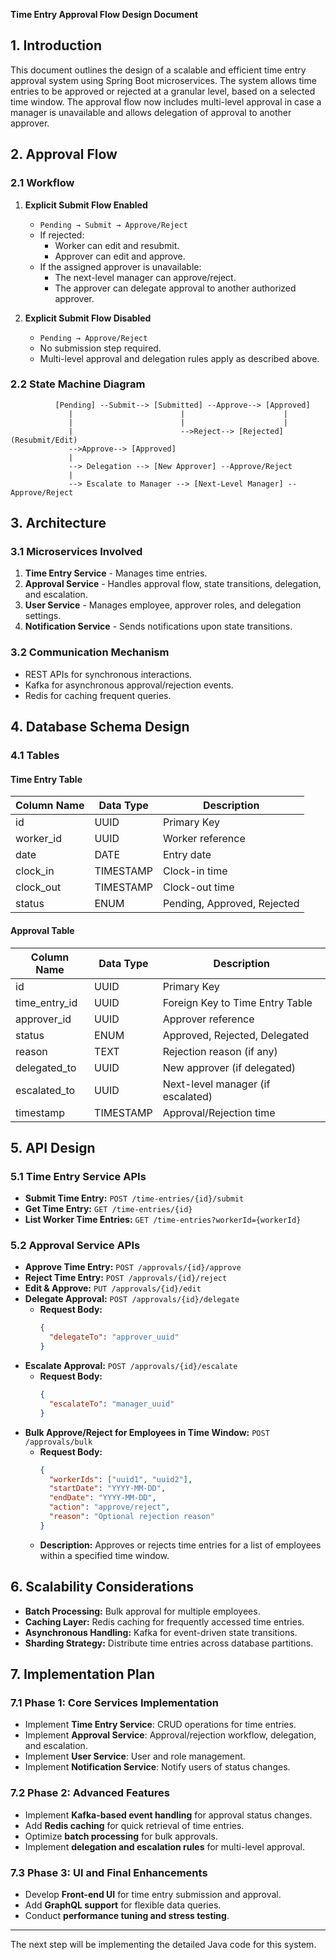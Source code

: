 **Time Entry Approval Flow Design Document**

## **1. Introduction**

This document outlines the design of a scalable and efficient time entry approval system using Spring Boot microservices. The system allows time entries to be approved or rejected at a granular level, based on a selected time window. The approval flow now includes multi-level approval in case a manager is unavailable and allows delegation of approval to another approver.

## **2. Approval Flow**

### **2.1 Workflow**

1. **Explicit Submit Flow Enabled**

   - `Pending → Submit → Approve/Reject`
   - If rejected:
     - Worker can edit and resubmit.
     - Approver can edit and approve.
   - If the assigned approver is unavailable:
     - The next-level manager can approve/reject.
     - The approver can delegate approval to another authorized approver.

2. **Explicit Submit Flow Disabled**

   - `Pending → Approve/Reject`
   - No submission step required.
   - Multi-level approval and delegation rules apply as described above.

### **2.2 State Machine Diagram**

```text
          [Pending] --Submit--> [Submitted] --Approve--> [Approved]
             |                        |                      |
             |                        |                      |
             |                        -->Reject--> [Rejected] (Resubmit/Edit)
             -->Approve--> [Approved]
             |
             --> Delegation --> [New Approver] --Approve/Reject
             |
             --> Escalate to Manager --> [Next-Level Manager] --Approve/Reject
```

## **3. Architecture**

### **3.1 Microservices Involved**

1. **Time Entry Service** - Manages time entries.
2. **Approval Service** - Handles approval flow, state transitions, delegation, and escalation.
3. **User Service** - Manages employee, approver roles, and delegation settings.
4. **Notification Service** - Sends notifications upon state transitions.

### **3.2 Communication Mechanism**

- REST APIs for synchronous interactions.
- Kafka for asynchronous approval/rejection events.
- Redis for caching frequent queries.

## **4. Database Schema Design**

### **4.1 Tables**

#### **Time Entry Table**

| Column Name | Data Type | Description                 |
| ----------- | --------- | --------------------------- |
| id          | UUID      | Primary Key                 |
| worker\_id  | UUID      | Worker reference            |
| date        | DATE      | Entry date                  |
| clock\_in   | TIMESTAMP | Clock-in time               |
| clock\_out  | TIMESTAMP | Clock-out time              |
| status      | ENUM      | Pending, Approved, Rejected |

#### **Approval Table**

| Column Name     | Data Type | Description                       |
| --------------- | --------- | --------------------------------- |
| id              | UUID      | Primary Key                       |
| time\_entry\_id | UUID      | Foreign Key to Time Entry Table   |
| approver\_id    | UUID      | Approver reference                |
| status          | ENUM      | Approved, Rejected, Delegated     |
| reason          | TEXT      | Rejection reason (if any)         |
| delegated\_to   | UUID      | New approver (if delegated)       |
| escalated\_to   | UUID      | Next-level manager (if escalated) |
| timestamp       | TIMESTAMP | Approval/Rejection time           |

## **5. API Design**

### **5.1 Time Entry Service APIs**

- **Submit Time Entry:** `POST /time-entries/{id}/submit`
- **Get Time Entry:** `GET /time-entries/{id}`
- **List Worker Time Entries:** `GET /time-entries?workerId={workerId}`

### **5.2 Approval Service APIs**

- **Approve Time Entry:** `POST /approvals/{id}/approve`
- **Reject Time Entry:** `POST /approvals/{id}/reject`
- **Edit & Approve:** `PUT /approvals/{id}/edit`
- **Delegate Approval:** `POST /approvals/{id}/delegate`
  - **Request Body:**
    ```json
    {
      "delegateTo": "approver_uuid"
    }
    ```
- **Escalate Approval:** `POST /approvals/{id}/escalate`
  - **Request Body:**
    ```json
    {
      "escalateTo": "manager_uuid"
    }
    ```
- **Bulk Approve/Reject for Employees in Time Window:** `POST /approvals/bulk`
  - **Request Body:**
    ```json
    {
      "workerIds": ["uuid1", "uuid2"],
      "startDate": "YYYY-MM-DD",
      "endDate": "YYYY-MM-DD",
      "action": "approve/reject",
      "reason": "Optional rejection reason"
    }
    ```
  - **Description:** Approves or rejects time entries for a list of employees within a specified time window.

## **6. Scalability Considerations**

- **Batch Processing:** Bulk approval for multiple employees.
- **Caching Layer:** Redis caching for frequently accessed time entries.
- **Asynchronous Handling:** Kafka for event-driven state transitions.
- **Sharding Strategy:** Distribute time entries across database partitions.

## **7. Implementation Plan**

### **7.1 Phase 1: Core Services Implementation**

- Implement **Time Entry Service**: CRUD operations for time entries.
- Implement **Approval Service**: Approval/rejection workflow, delegation, and escalation.
- Implement **User Service**: User and role management.
- Implement **Notification Service**: Notify users of status changes.

### **7.2 Phase 2: Advanced Features**

- Implement **Kafka-based event handling** for approval status changes.
- Add **Redis caching** for quick retrieval of time entries.
- Optimize **batch processing** for bulk approvals.
- Implement **delegation and escalation rules** for multi-level approval.

### **7.3 Phase 3: UI and Final Enhancements**

- Develop **Front-end UI** for time entry submission and approval.
- Add **GraphQL support** for flexible data queries.
- Conduct **performance tuning and stress testing**.

---

The next step will be implementing the detailed Java code for this system.


